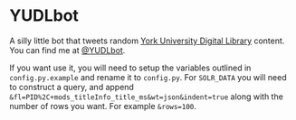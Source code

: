 # YUDLbot

A silly little bot that tweets random [York University Digital Library](http://digital.library.yorku.ca) content. You can find me at [@YUDLbot](http://twitter.com/YUDLbot).

If you want use it, you will need to setup the variables outlined in `config.py.example` and rename it to `config.py`. For `SOLR_DATA` you will need to construct a query, and append `&fl=PID%2C+mods_titleInfo_title_ms&wt=json&indent=true` along with the number of rows you want. For example `&rows=100`.
